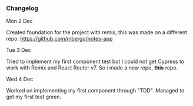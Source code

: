 ### Changelog

Mon 2 Dec

Created foundation for the project with remix, this was made on a different repo:
https://github.com/mbergq/notes-app

Tue 3 Dec

Tried to implement my first component test but I could not get Cypress to work with
Remix and React Router v7. So i made a new repo, **this** repo.

Wed 4 Dec

Worked on implementing my first component through "TDD". Managed to get my
first test green.
